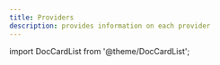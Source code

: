 ```yaml
---
title: Providers
description: provides information on each provider
---
```


import DocCardList from '@theme/DocCardList';

<DocCardList />
